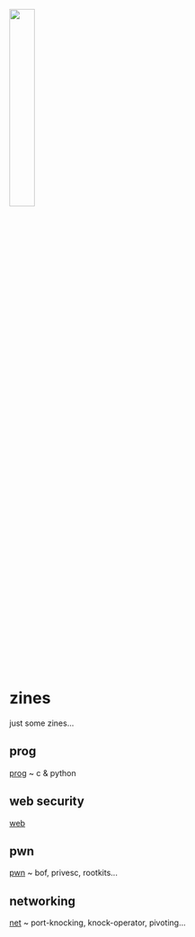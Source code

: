 <img width="30%" src="https://i.imgur.com/CGV9DU1.png"></img>
# zines
just some zines...

## prog
[prog](prog/README.md) ~ c & python

## web security
[web](web/README.md)

## pwn
[pwn](pwn/README.md) ~ bof, privesc, rootkits...

## networking
[net](net/README.md) ~ port-knocking, knock-operator, pivoting...
